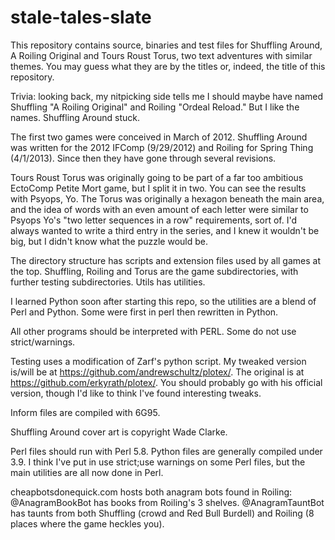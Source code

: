 # stale-tales-slate

This repository contains source, binaries and test files for Shuffling Around, A Roiling Original and Tours Roust Torus, two text adventures with similar themes. You may guess what they are by the titles or, indeed, the title of this repository.

Trivia: looking back, my nitpicking side tells me I should maybe have named Shuffling "A Roiling Original" and Roiling "Ordeal Reload." But I like the names. Shuffling Around stuck.

The first two games were conceived in March of 2012. Shuffling Around was written for the 2012 IFComp (9/29/2012) and Roiling for Spring Thing (4/1/2013). Since then they have gone through several revisions.

Tours Roust Torus was originally going to be part of a far too ambitious EctoComp Petite Mort game, but I split it in two. You can see the results with Psyops, Yo. The Torus was originally a hexagon beneath the main area, and the idea of words with an even amount of each letter were similar to Psyops Yo's "two letter sequences in a row" requirements, sort of. I'd always wanted to write a third entry in the series, and I knew it wouldn't be big, but I didn't know what the puzzle would be.

The directory structure has scripts and extension files used by all games at the top. Shuffling, Roiling and Torus are the game subdirectories, with further testing subdirectories. Utils has utilities.

I learned Python soon after starting this repo, so the utilities are a blend of Perl and Python. Some were first in perl then rewritten in Python.

All other programs should be interpreted with PERL. Some do not use strict/warnings.

Testing uses a modification of Zarf's python script. My tweaked version is/will be at https://github.com/andrewschultz/plotex/. The original is at https://github.com/erkyrath/plotex/. You should probably go with his official version, though I'd like to think I've found interesting tweaks.

Inform files are compiled with 6G95.

Shuffling Around cover art is copyright Wade Clarke.

Perl files should run with Perl 5.8. Python files are generally compiled under 3.9. I think I've put in use strict;use warnings on some Perl files, but the main utilities are all now done in Perl.

cheapbotsdonequick.com hosts both anagram bots found in Roiling: @AnagramBookBot has books from Roiling's 3 shelves. @AnagramTauntBot has taunts from both Shuffling (crowd and Red Bull Burdell) and Roiling (8 places where the game heckles you).
